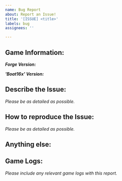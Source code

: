 ```yaml
---
name: Bug Report
about: Report an Issue!
title: '[ISSUE] <title>'
labels: bug
assignees: ''

---
```


## Game Information: ##
***Forge Version:***

***'Boat16x' Version:***

## Describe the Issue: ##
*Please be as detailed as possible.*

## How to reproduce the Issue: ##
*Please be as detailed as possible.*

## Anything else: ##

## Game Logs: ##
*Please include any relevant game logs with this report.*
